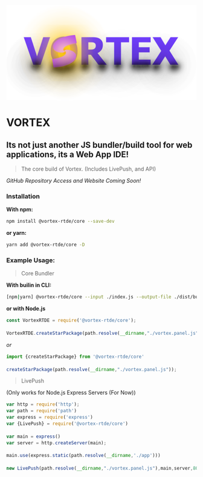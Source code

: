 <img src="./public/vortex-bright-logo.png" alt="Vortex Logo"></img>


# VORTEX
## Its not just another JS bundler/build tool for web applications, its a Web App IDE!
> The core build of Vortex. (Includes LivePush, and API)
 
*GitHub Repository Access and Website Coming Soon!*

### Installation

**With npm:**
```sh
npm install @vortex-rtde/core --save-dev
```

**or yarn:**
```sh
yarn add @vortex-rtde/core -D
```


### Example Usage:

>Core Bundler

**With builin in CLI:**

```sh
[npm|yarn] @vortex-rtde/core --input ./index.js --output-file ./dist/bundle.js
```

**or with Node.js**

```javascript
const VortexRTDE = require('@vortex-rtde/core');

VortexRTDE.createStarPackage(path.resolve(__dirname,"./vortex.panel.js"));
```
*or*
```javascript
import {createStarPackage} from '@vortex-rtde/core'

createStarPackage(path.resolve(__dirname,"./vortex.panel.js"));
```

>LivePush

(Only works for Node.js Express Servers (For Now))

```javascript
var http = require('http');
var path = require('path')
var express = require('express')
var {LivePush} = require('@vortex-rtde/core')

var main = express()
var server = http.createServer(main);

main.use(express.static(path.resolve(__dirname,'./app')))

new LivePush(path.resolve(__dirname,"./vortex.panel.js"),main,server,8080,true);
```


